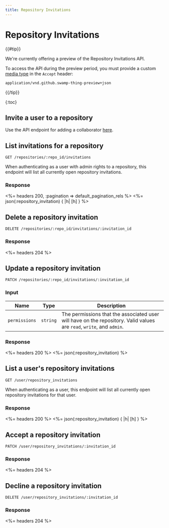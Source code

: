 ```yaml
---
title: Repository Invitations
---
```


# Repository Invitations

{{#tip}}

We're currently offering a preview of the Repository Invitations API.

To access the API during the preview period, you must provide a custom [media type](/v3/media) in the `Accept` header:

```
application/vnd.github.swamp-thing-preview+json
```

{{/tip}}

{:toc}

<a id="invite" />		

## Invite a user to a repository		

Use the API endpoint for adding a collaborator [here](/v3/repos/collaborators).		

<a id="list" />

## List invitations for a repository

    GET /repositories/:repo_id/invitations

When authenticating as a user with admin rights to a repository, this endpoint will list all currently open repository invitations.

### Response

<%= headers 200, :pagination => default_pagination_rels %>
<%= json(:repository_invitation) { |h| [h] } %>

<a id="uninvite" />

## Delete a repository invitation

    DELETE /repositories/:repo_id/invitations/:invitation_id

### Response

<%= headers 204 %>

<a id="update" />

## Update a repository invitation

    PATCH /repositories/:repo_id/invitations/:invitation_id

### Input

Name | Type | Description
-----|------|--------------
`permissions`|`string` | The permissions that the associated user will have on the repository. Valid values are `read`, `write`, and `admin`.

### Response

<%= headers 200 %>
<%= json(:repository_invitation) %>

<a id="my-invitations" />

## List a user's repository invitations

    GET /user/repository_invitations

When authenticating as a user, this endpoint will list all currently open repository invitations for that user.

### Response

<%= headers 200 %>
<%= json(:repository_invitation) { |h| [h] } %>

<a id="accept" />

## Accept a repository invitation

    PATCH /user/repository_invitations/:invitation_id

### Response

<%= headers 204 %>

<a id="decline" />

## Decline a repository invitation

    DELETE /user/repository_invitations/:invitation_id

### Response

<%= headers 204 %>
